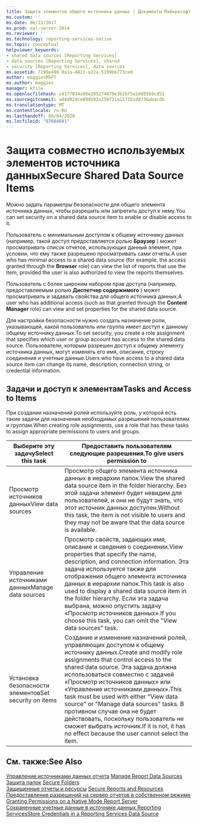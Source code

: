 ```yaml
---
title: Защита элементов общего источника данных | Документы Майкрософт
ms.custom: ''
ms.date: 06/13/2017
ms.prod: sql-server-2014
ms.reviewer: ''
ms.technology: reporting-services-native
ms.topic: conceptual
helpviewer_keywords:
- shared data sources [Reporting Services]
- data sources [Reporting Services], shared
- security [Reporting Services], data sources
ms.assetid: 7299e498-0a1a-4821-a22a-5199bb773ce0
author: maggiesMSFT
ms.author: maggies
manager: kfile
ms.openlocfilehash: c4177834a90e2852f4079e3b2bf5a1dd85b9cd51
ms.sourcegitcommit: ad4d92dce894592a259721a1571b1d8736abacdb
ms.translationtype: MT
ms.contentlocale: ru-RU
ms.lasthandoff: 08/04/2020
ms.locfileid: "87664691"
---
```

# <a name="secure-shared-data-source-items"></a><span data-ttu-id="d7b30-102">Защита совместно используемых элементов источника данных</span><span class="sxs-lookup"><span data-stu-id="d7b30-102">Secure Shared Data Source Items</span></span>
  <span data-ttu-id="d7b30-103">Можно задать параметры безопасности для общего элемента источника данных, чтобы разрешить или запретить доступ к нему.</span><span class="sxs-lookup"><span data-stu-id="d7b30-103">You can set security on a shared data source item to enable or disable access to it.</span></span>  
  
 <span data-ttu-id="d7b30-104">Пользователь с минимальным доступом к общему источнику данных (например, такой доступ предоставляется ролью **Браузер** ) может просматривать список отчетов, использующих данный элемент, при условии, что ему также разрешено просматривать сами отчеты.</span><span class="sxs-lookup"><span data-stu-id="d7b30-104">A user who has minimal access to a shared data source (for example, the access granted through the **Browser** role) can view the list of reports that use the item, provided the user is also authorized to view the reports themselves.</span></span>  
  
 <span data-ttu-id="d7b30-105">Пользователь с более широким набором прав доступа (например, предоставляемым ролью **Диспетчер содержимого** ) может просматривать и задавать свойства для общего источника данных.</span><span class="sxs-lookup"><span data-stu-id="d7b30-105">A user who has additional access (such as that granted through the **Content Manager** role) can view and set properties for the shared data source.</span></span>  
  
 <span data-ttu-id="d7b30-106">Для настройки безопасности нужно создать назначение роли, указывающей, какой пользователь или группа имеет доступ к данному общему источнику данных.</span><span class="sxs-lookup"><span data-stu-id="d7b30-106">To set security, you create a role assignment that specifies which user or group account has access to the shared data source.</span></span> <span data-ttu-id="d7b30-107">Пользователи, которым разрешен доступ к общему элементу источника данных, могут изменять его имя, описание, строку соединения и учетные данные.</span><span class="sxs-lookup"><span data-stu-id="d7b30-107">Users who have access to a shared data source item can change its name, description, connection string, or credential information.</span></span>  
  
## <a name="tasks-and-access-to-items"></a><span data-ttu-id="d7b30-108">Задачи и доступ к элементам</span><span class="sxs-lookup"><span data-stu-id="d7b30-108">Tasks and Access to Items</span></span>  
 <span data-ttu-id="d7b30-109">При создании назначений ролей используйте роль, у которой есть такие задачи для назначения необходимых разрешений пользователям и группам.</span><span class="sxs-lookup"><span data-stu-id="d7b30-109">When creating role assignments, use a role that has these tasks to assign appropriate permissions to users and groups.</span></span>  
  
|<span data-ttu-id="d7b30-110">Выберите эту задачу</span><span class="sxs-lookup"><span data-stu-id="d7b30-110">Select this task</span></span>|<span data-ttu-id="d7b30-111">Предоставить пользователям следующие разрешения.</span><span class="sxs-lookup"><span data-stu-id="d7b30-111">To give users permission to</span></span>|  
|----------------------|---------------------------------|  
|<span data-ttu-id="d7b30-112">Просмотр источников данных</span><span class="sxs-lookup"><span data-stu-id="d7b30-112">View data sources</span></span>|<span data-ttu-id="d7b30-113">Просмотр общего элемента источника данных в иерархии папок.</span><span class="sxs-lookup"><span data-stu-id="d7b30-113">View the shared data source item in the folder hierarchy.</span></span> <span data-ttu-id="d7b30-114">Без этой задачи элемент будет невидим для пользователей, и они не будут знать, что этот источник данных доступен.</span><span class="sxs-lookup"><span data-stu-id="d7b30-114">Without this task, the item is not visible to users and they may not be aware that the data source is available.</span></span>|  
|<span data-ttu-id="d7b30-115">Управление источниками данных</span><span class="sxs-lookup"><span data-stu-id="d7b30-115">Manage data sources</span></span>|<span data-ttu-id="d7b30-116">Просмотр свойств, задающих имя, описание и сведения о соединении.</span><span class="sxs-lookup"><span data-stu-id="d7b30-116">View properties that specify the name, description, and connection information.</span></span> <span data-ttu-id="d7b30-117">Эта задача используется также для отображения общего элемента источника данных в иерархии папок.</span><span class="sxs-lookup"><span data-stu-id="d7b30-117">This task is also used to display a shared data source item in the folder hierarchy.</span></span> <span data-ttu-id="d7b30-118">Если эта задача выбрана, можно опустить задачу «Просмотр источников данных».</span><span class="sxs-lookup"><span data-stu-id="d7b30-118">If you choose this task, you can omit the "View data sources" task.</span></span>|  
|<span data-ttu-id="d7b30-119">Установка безопасности элементов</span><span class="sxs-lookup"><span data-stu-id="d7b30-119">Set security on items</span></span>|<span data-ttu-id="d7b30-120">Создание и изменение назначений ролей, управляющих доступом к общему источнику данных.</span><span class="sxs-lookup"><span data-stu-id="d7b30-120">Create and modify role assignments that control access to the shared data source.</span></span> <span data-ttu-id="d7b30-121">Эта задача должна использоваться совместно с задачей «Просмотр источников данных» или «Управление источниками данных».</span><span class="sxs-lookup"><span data-stu-id="d7b30-121">This task must be used with either "View data source" or "Manage data sources" tasks.</span></span> <span data-ttu-id="d7b30-122">В противном случае она не будет действовать, поскольку пользователь не сможет выбрать источник.</span><span class="sxs-lookup"><span data-stu-id="d7b30-122">If it is not, it has no effect because the user cannot select the item.</span></span>|  
  
## <a name="see-also"></a><span data-ttu-id="d7b30-123">См. также:</span><span class="sxs-lookup"><span data-stu-id="d7b30-123">See Also</span></span>  
 <span data-ttu-id="d7b30-124">[Управление источниками данных отчета](../report-data/manage-report-data-sources.md) </span><span class="sxs-lookup"><span data-stu-id="d7b30-124">[Manage Report Data Sources](../report-data/manage-report-data-sources.md) </span></span>  
 <span data-ttu-id="d7b30-125">[Защита папок](secure-folders.md) </span><span class="sxs-lookup"><span data-stu-id="d7b30-125">[Secure Folders](secure-folders.md) </span></span>  
 <span data-ttu-id="d7b30-126">[Защищенные отчеты и ресурсы](secure-reports-and-resources.md) </span><span class="sxs-lookup"><span data-stu-id="d7b30-126">[Secure Reports and Resources](secure-reports-and-resources.md) </span></span>  
 <span data-ttu-id="d7b30-127">[Предоставление разрешений на сервер отчетов в собственном режиме](granting-permissions-on-a-native-mode-report-server.md) </span><span class="sxs-lookup"><span data-stu-id="d7b30-127">[Granting Permissions on a Native Mode Report Server](granting-permissions-on-a-native-mode-report-server.md) </span></span>  
 [<span data-ttu-id="d7b30-128">Сохраненные учетные данные в источнике данных Reporting Services</span><span class="sxs-lookup"><span data-stu-id="d7b30-128">Store Credentials in a Reporting Services Data Source</span></span>](../report-data/store-credentials-in-a-reporting-services-data-source.md)  
  
  
